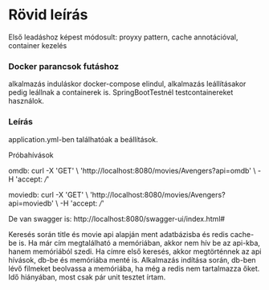 # Rövid leírás

Első leadáshoz képest módosult: proyxy pattern, cache annotációval, container kezelés

### Docker parancsok futáshoz

alkalmazás induláskor docker-compose elindul, alkalmazás leállításakor pedig leállnak a containerek is. SpringBootTestnél testcontainereket használok.

### Leírás

application.yml-ben találhatóak a beállítások.

Próbahívások

omdb: curl -X 'GET' \ 'http://localhost:8080/movies/Avengers?api=omdb' \ -H 'accept: */*'

moviedb: curl -X 'GET' \ 'http://localhost:8080/movies/Avengers?api=moviedb' \ -H 'accept: */*'

De van swagger is: http://localhost:8080/swagger-ui/index.html#

Keresés során title és movie api alapján ment adatbázisba és redis cache-be is. Ha már cím megtalálható a memóriában, akkor nem hív be az api-kba, hanem memóriából szedi. 
Ha címre első keresés, akkor megtörténnek az api hívások, db-be és memóriába menté is. Alkalmazás indítása során, db-ben 
lévő filmeket beolvassa a memóriába, ha még a redis nem tartalmazza őket. Idő hiányában, most csak pár unit tesztet írtam.
